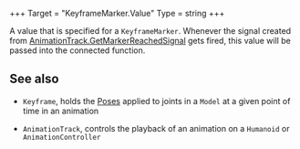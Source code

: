 +++
Target = "KeyframeMarker.Value"
Type = string
+++

A value that is specified for a `KeyframeMarker`. Whenever the signal created from [AnimationTrack.GetMarkerReachedSignal](https://developer.roblox.com/api-reference/function/AnimationTrack/GetMarkerReachedSignal) gets fired, this value will be passed into the connected function.## See also - `Keyframe`,  holds the [Poses](https://developer.roblox.com/api-reference/class/Pose) applied to joints in a `Model` at a given point of time in an animation - `AnimationTrack`, controls the playback of an animation on a `Humanoid` or `AnimationController`